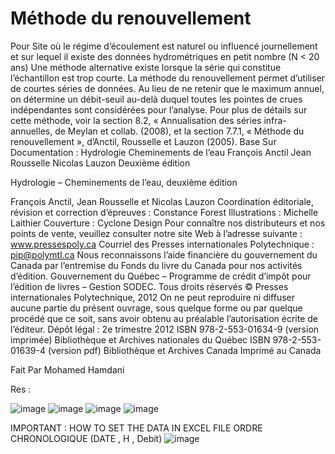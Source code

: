 # Méthode du renouvellement

Pour Site où le régime d’écoulement est naturel ou influencé journellement et sur lequel il existe des données hydrométriques en petit nombre (N < 20 ans)
Une méthode alternative existe lorsque la série qui constitue l’échantillon est trop courte. La méthode du renouvellement permet d’utiliser de courtes séries de données. Au lieu de ne retenir que le maximum annuel, on détermine un débit-seuil au-delà duquel toutes les pointes de crues indépendantes sont considérées pour l’analyse. Pour plus de détails sur cette méthode, voir la section 8.2, « Annualisation des séries infra-annuelles, de Meylan et collab. (2008), et la section 7.7.1, « Méthode du renouvellement », d’Anctil, Rousselle et Lauzon (2005).
Base Sur Documentation : Hydrologie Cheminements de l’eau François Anctil Jean Rousselle Nicolas Lauzon Deuxième édition 

Hydrologie – Cheminements de l’eau, deuxième édition

François Anctil, Jean Rousselle et Nicolas Lauzon
Coordination éditoriale, révision et correction d’épreuves : Constance Forest
Illustrations : Michelle Laithier
Couverture : Cyclone Design
Pour connaître nos distributeurs et nos points de vente, veuillez consulter
notre site Web à l’adresse suivante : www.pressespoly.ca
Courriel des Presses internationales Polytechnique : pip@polymtl.ca
Nous reconnaissons l’aide financière du gouvernement du Canada par l’entremise du Fonds du livre
du Canada pour nos activités d’édition.
Gouvernement du Québec – Programme de crédit d’impôt pour l’édition de livres – Gestion SODEC.
Tous droits réservés
© Presses internationales Polytechnique, 2012
On ne peut reproduire ni diffuser aucune partie du présent ouvrage, sous quelque forme ou par
quelque procédé que ce soit, sans avoir obtenu au préalable l’autorisation
écrite de l’éditeur.
Dépôt légal : 2e trimestre 2012 ISBN 978-2-553-01634-9 (version imprimée)
Bibliothèque et Archives nationales du Québec ISBN 978-2-553-01639-4 (version pdf)
Bibliothèque et Archives Canada Imprimé au Canada

Fait Par Mohamed Hamdani 

Res : 

![image](https://github.com/user-attachments/assets/295a8c8a-7e69-4b79-ad52-4533ccdb185f)
![image](https://github.com/user-attachments/assets/7161c727-7ab1-44dd-b388-c413f3648b08)
![image](https://github.com/user-attachments/assets/df47bfb4-4d77-4674-9090-6bdb2d292bb3)
![image](https://github.com/user-attachments/assets/36905575-e7a9-4847-a284-c60c6a1a197a)

IMPORTANT : HOW TO SET THE DATA IN EXCEL FILE 
ORDRE CHRONOLOGIQUE (DATE , H , Debit) 
![image](https://github.com/user-attachments/assets/ba3cc393-28e0-45d9-b38b-68e32b56e44a)






